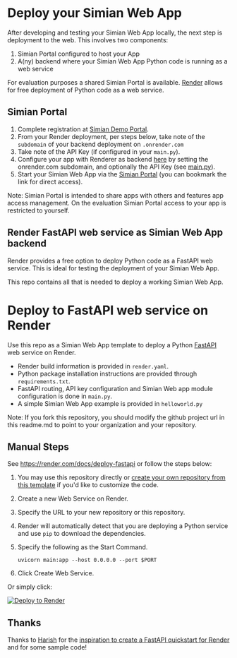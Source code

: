 # Deploy your Simian Web App

After developing and testing your Simian Web App locally, the next step is deployment to the web. This involves two components:
1. Simian Portal configured to host your App
2. A(ny) backend where your Simian Web App Python code is running as a web service

For evaluation purposes a shared Simian Portal is available. [Render](https://render.com) allows for free deployment of Python code as a web service.

## Simian Portal
1. Complete registration at [Simian Demo Portal](https://demo02.simiansuite.com/).
2. From your Render deployment, per steps below, take note of the `subdomain` of your backend deployment on `.onrender.com`
3. Take note of the API Key (if configured in your `main.py`).
5. Configure your app with Renderer as backend [here](https://demo02.simiansuite.com/configure_my_app/) by setting the onrender.com subdomain, and optionally the API Key (see [main.py](main.py)).
6. Start your Simian Web App via the [Simian Portal](https://demo02.simiansuite.com/) (you can bookmark the link for direct access).

Note: Simian Portal is intended to share apps with others and features app access management. On the evaluation Simian Portal access to your app is restricted to yourself.

## Render FastAPI web service as Simian Web App backend
Render provides a free option to deploy Python code as a FastAPI web service. This is ideal for testing the deployment of your Simian Web App.

This repo contains all that is needed to deploy a working Simian Web App.

# Deploy to FastAPI web service on Render

Use this repo as a Simian Web App template to deploy a Python [FastAPI](https://fastapi.tiangolo.com) web service on Render.

- Render build information is provided in `render.yaml`.
- Python package installation instructions are provided through `requirements.txt`.
- FastAPI routing,  API key configuration and Simian Web app module configuration is done in `main.py`.
- A simple Simian Web App example is provided in `helloworld.py`

Note: If you fork this repository, you should modify the github project url in this readme.md to point to your organization and your repository.

## Manual Steps
See https://render.com/docs/deploy-fastapi or follow the steps below:

1. You may use this repository directly or [create your own repository from this template](https://github.com/Rolf-MP/simian-render/generate) if you'd like to customize the code.
2. Create a new Web Service on Render.
3. Specify the URL to your new repository or this repository.
4. Render will automatically detect that you are deploying a Python service and use `pip` to download the dependencies.
5. Specify the following as the Start Command.

    ```shell
    uvicorn main:app --host 0.0.0.0 --port $PORT
    ```

6. Click Create Web Service.

Or simply click:

[![Deploy to Render](https://render.com/images/deploy-to-render-button.svg)](https://render.com/deploy?repo=(https://github.com/Rolf-MP/simian-render/))

## Thanks

Thanks to [Harish](https://harishgarg.com) for the [inspiration to create a FastAPI quickstart for Render](https://twitter.com/harishkgarg/status/1435084018677010434) and for some sample code!
